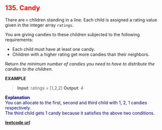 <h2 style="color:#F00;">135. Candy</h2>

There are `n` children standing in a line. Each child is assigned a rating value given in the integer array `ratings`.

You are giving candies to these children subjected to the following requirements:

-   Each child must have at least one candy.
-   Children with a higher rating get more candies than their neighbors.

Return _the minimum number of candies you need to have to distribute the candies to the children_.

**EXAMPLE**
>**Input**: ratings = [1,2,2]
**Output**: 4

<p style="color:#007;">
<b>Explanation</b><br>
You can allocate to the first, second and third child with 1, 2, 1 candies respectively.<br>
The third child gets 1 candy because it satisfies the above two conditions.
</p>

**[leetcode url](https://leetcode.com/problems/candy/description)**